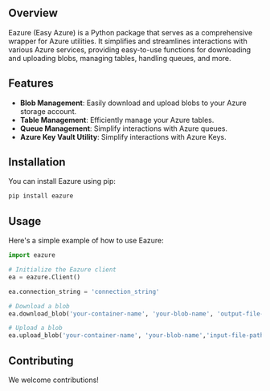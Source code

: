 ## Overview

Eazure (Easy Azure) is a Python package that serves as a comprehensive wrapper for Azure utilities. It simplifies and streamlines interactions with various Azure services, providing easy-to-use functions for downloading and uploading blobs, managing tables, handling queues, and more.

## Features

- **Blob Management**: Easily download and upload blobs to your Azure storage account.
- **Table Management**: Efficiently manage your Azure tables.
- **Queue Management**: Simplify interactions with Azure queues.
- **Azure Key Vault Utility**: Simplify interactions with Azure Keys.


## Installation

You can install Eazure using pip:

```bash
pip install eazure
```

## Usage

Here's a simple example of how to use Eazure:

```python
import eazure

# Initialize the Eazure client
ea = eazure.Client()

ea.connection_string = 'connection_string'

# Download a blob
ea.download_blob('your-container-name', 'your-blob-name', 'output-file-path')

# Upload a blob
ea.upload_blob('your-container-name', 'your-blob-name','input-file-path')
```

## Contributing

We welcome contributions!
